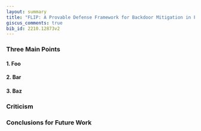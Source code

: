 ```yaml
---
layout: summary
title: "FLIP: A Provable Defense Framework for Backdoor Mitigation in Federated Learning"
giscus_comments: true
bib_id: 2210.12873v2
---
```


### Three Main Points

#### 1. Foo

#### 2. Bar

#### 3. Baz

### Criticism

### Conclusions for Future Work
